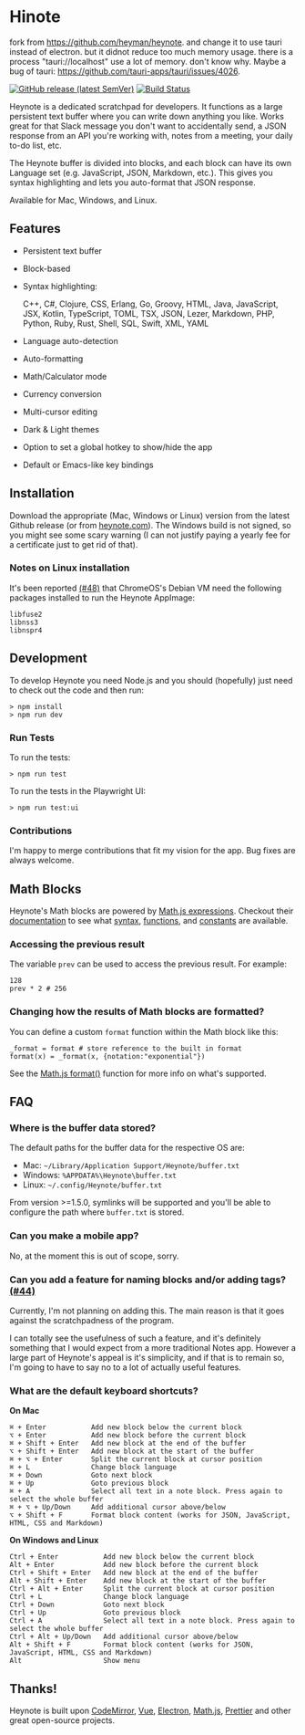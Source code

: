 # Hinote

fork from https://github.com/heyman/heynote. and change it to use tauri instead of electron. but it didnot reduce too much memory usage. there is a process "tauri://localhost" use a lot of memory. don't know why. Maybe a bug of tauri: https://github.com/tauri-apps/tauri/issues/4026.

[![GitHub release (latest SemVer)](https://img.shields.io/github/v/release/heyman/heynote)](https://github.com/heyman/heynote/releases)
[![Build Status](https://github.com/heyman/heynote/workflows/Tests/badge.svg)](https://github.com/heyman/heynote/actions?query=workflow%3ATests)


Heynote is a dedicated scratchpad for developers. It functions as a large persistent text buffer where you can write down anything you like. Works great for that Slack message you don't want to accidentally send, a JSON response from an API you're working with, notes from a meeting, your daily to-do list, etc. 

The Heynote buffer is divided into blocks, and each block can have its own Language set (e.g. JavaScript, JSON, Markdown, etc.). This gives you syntax highlighting and lets you auto-format that JSON response.

Available for Mac, Windows, and Linux.

## Features

-   Persistent text buffer
-   Block-based
-   Syntax highlighting:

    C++, C#, Clojure, CSS, Erlang, Go, Groovy, HTML, Java, JavaScript, JSX, Kotlin, TypeScript, TOML, TSX, JSON, Lezer, Markdown, PHP, Python, Ruby, Rust, Shell, SQL, Swift, XML, YAML
    
-   Language auto-detection
-   Auto-formatting
-   Math/Calculator mode
-   Currency conversion
-   Multi-cursor editing
-   Dark & Light themes
-   Option to set a global hotkey to show/hide the app
-   Default or Emacs-like key bindings


## Installation

Download the appropriate (Mac, Windows or Linux) version from the latest Github release (or from [heynote.com](https://heynote.com)). The Windows build is not signed, so you might see some scary warning (I can not justify paying a yearly fee for a certificate just to get rid of that).

### Notes on Linux installation

It's been reported [(#48)](https://github.com/heyman/heynote/issues/48) that ChromeOS's Debian VM need the following packages installed to run the Heynote AppImage:

```
libfuse2
libnss3
libnspr4
```

## Development

To develop Heynote you need Node.js and you should (hopefully) just need to check out the code and then run:

```
> npm install
> npm run dev
```

### Run Tests

To run the tests:

```
> npm run test
```

To run the tests in the Playwright UI:

```
> npm run test:ui
```


### Contributions

I'm happy to merge contributions that fit my vision for the app. Bug fixes are always welcome. 

## Math Blocks

Heynote's Math blocks are powered by [Math.js expressions](https://mathjs.org/docs/expressions). Checkout their [documentation](https://mathjs.org/docs/) to see what [syntax](https://mathjs.org/docs/expressions/syntax.html), [functions](https://mathjs.org/docs/reference/functions.html), and [constants](https://mathjs.org/docs/reference/constants.html) are available.

### Accessing the previous result

The variable `prev` can be used to access the previous result. For example:

```
128
prev * 2 # 256
```

### Changing how the results of Math blocks are formatted?

You can define a custom `format` function within the Math block like this:

```
_format = format # store reference to the built in format
format(x) = _format(x, {notation:"exponential"})
```

See the [Math.js format()](https://mathjs.org/docs/reference/functions/format.html) function for more info on what's supported.


## FAQ

### Where is the buffer data stored?

The default paths for the buffer data for the respective OS are:

-   Mac: `~/Library/Application Support/Heynote/buffer.txt`
-   Windows: `%APPDATA%\Heynote\buffer.txt`
-   Linux: `~/.config/Heynote/buffer.txt`

From version >=1.5.0, symlinks will be supported and you'll be able to configure the path where `buffer.txt` is stored.

### Can you make a mobile app?

No, at the moment this is out of scope, sorry.

### Can you add a feature for naming blocks and/or adding tags? [(#44)](https://github.com/heyman/heynote/issues/44)

Currently, I'm not planning on adding this. The main reason is that it goes against the scratchpadness of the program.

I can totally see the usefulness of such a feature, and it's definitely something that I would expect from a more traditional Notes app. However a large part of Heynote's appeal is it's simplicity, and if that is to remain so, I'm going to have to say no to a lot of actually useful features.

### What are the default keyboard shortcuts?

**On Mac**

```
⌘ + Enter           Add new block below the current block
⌥ + Enter           Add new block before the current block
⌘ + Shift + Enter   Add new block at the end of the buffer
⌥ + Shift + Enter   Add new block at the start of the buffer
⌘ + ⌥ + Enter       Split the current block at cursor position
⌘ + L               Change block language
⌘ + Down            Goto next block
⌘ + Up              Goto previous block
⌘ + A               Select all text in a note block. Press again to select the whole buffer
⌘ + ⌥ + Up/Down     Add additional cursor above/below
⌥ + Shift + F       Format block content (works for JSON, JavaScript, HTML, CSS and Markdown)
```

**On Windows and Linux**

```
Ctrl + Enter           Add new block below the current block
Alt + Enter            Add new block before the current block
Ctrl + Shift + Enter   Add new block at the end of the buffer
Alt + Shift + Enter    Add new block at the start of the buffer
Ctrl + Alt + Enter     Split the current block at cursor position
Ctrl + L               Change block language
Ctrl + Down            Goto next block
Ctrl + Up              Goto previous block
Ctrl + A               Select all text in a note block. Press again to select the whole buffer
Ctrl + Alt + Up/Down   Add additional cursor above/below
Alt + Shift + F        Format block content (works for JSON, JavaScript, HTML, CSS and Markdown)
Alt                    Show menu
```

## Thanks!

Heynote is built upon [CodeMirror](https://codemirror.net/), [Vue](https://vuejs.org/), [Electron](https://www.electronjs.org/), [Math.js](https://mathjs.org/), [Prettier](https://prettier.io/) and other great open-source projects.

